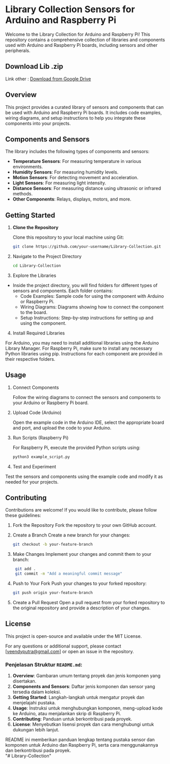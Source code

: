 # Library Collection Sensors for Arduino and Raspberry Pi

Welcome to the Library Collection for Arduino and Raspberry Pi! This repository contains a comprehensive collection of libraries and components used with Arduino and Raspberry Pi boards, including sensors and other peripherals.

## Download Lib .zip

Link other : [Download from Google Drive](https://drive.google.com/drive/folders/1JHS718Au5lQIwRUITIKurIsQpKkpNMcE?usp=sharing)

## Overview

This project provides a curated library of sensors and components that can be used with Arduino and Raspberry Pi boards. It includes code examples, wiring diagrams, and setup instructions to help you integrate these components into your projects.

## Components and Sensors

The library includes the following types of components and sensors:

- **Temperature Sensors**: For measuring temperature in various environments.
- **Humidity Sensors**: For measuring humidity levels.
- **Motion Sensors**: For detecting movement and acceleration.
- **Light Sensors**: For measuring light intensity.
- **Distance Sensors**: For measuring distance using ultrasonic or infrared methods.
- **Other Components**: Relays, displays, motors, and more.

## Getting Started

1. **Clone the Repository**

   Clone this repository to your local machine using Git:

   ```bash
   git clone https://github.com/your-username/Library-Collection.git
   ```

2. Navigate to the Project Directory

   ```bash
   cd Library-Collection
   ```

3. Explore the Libraries

- Inside the project directory, you will find folders for different types of sensors and components. Each folder contains:
  - Code Examples: Sample code for using the component with Arduino or Raspberry Pi.
  - Wiring Diagrams: Diagrams showing how to connect the component to the board.
  - Setup Instructions: Step-by-step instructions for setting up and using the component.

4. Install Required Libraries

For Arduino, you may need to install additional libraries using the Arduino Library Manager. For Raspberry Pi, make sure to install any necessary Python libraries using pip. Instructions for each component are provided in their respective folders.

## Usage

1. Connect Components

   Follow the wiring diagrams to connect the sensors and components to your Arduino or Raspberry Pi board.

2. Upload Code (Arduino)

   Open the example code in the Arduino IDE, select the appropriate board and port, and upload the code to your Arduino.

3. Run Scripts (Raspberry Pi)

   For Raspberry Pi, execute the provided Python scripts using:

   ```bash
   python3 example_script.py
   ```

4. Test and Experiment

Test the sensors and components using the example code and modify it as needed for your projects.

## Contributing

Contributions are welcome! If you would like to contribute, please follow these guidelines:

1. Fork the Repository
   Fork the repository to your own GitHub account.

2. Create a Branch
   Create a new branch for your changes:

   ```bash
   git checkout -b your-feature-branch
   ```

3. Make Changes
   Implement your changes and commit them to your branch:

   ```bash
    git add .
    git commit -m "Add a meaningful commit message"
   ```

4. Push to Your Fork
   Push your changes to your forked repository:

   ```bash
   git push origin your-feature-branch
   ```

5. Create a Pull Request
   Open a pull request from your forked repository to the original repository and provide a description of your changes.

## License

This project is open-source and available under the MIT License.

For any questions or additional support, please contact [veendyputra@gmail.com] or open an issue in the repository.

### Penjelasan Struktur `README.md`:

1. **Overview**: Gambaran umum tentang proyek dan jenis komponen yang disertakan.
2. **Components and Sensors**: Daftar jenis komponen dan sensor yang tersedia dalam koleksi.
3. **Getting Started**: Langkah-langkah untuk mengatur proyek dan menjelajahi pustaka.
4. **Usage**: Instruksi untuk menghubungkan komponen, meng-upload kode ke Arduino, atau menjalankan skrip di Raspberry Pi.
5. **Contributing**: Panduan untuk berkontribusi pada proyek.
6. **License**: Menyebutkan lisensi proyek dan cara menghubungi untuk dukungan lebih lanjut.

README ini memberikan panduan lengkap tentang pustaka sensor dan komponen untuk Arduino dan Raspberry Pi, serta cara menggunakannya dan berkontribusi pada proyek.
<br/>
"# Library-Collection"
